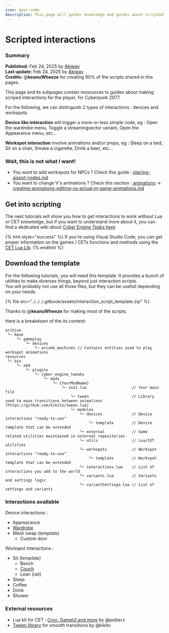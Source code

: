 ```yaml
---
icon: gear-code
description: This page will gather knowledge and guides about scripted interactions in Lua.
---
```


# Scripted interactions

### Summary

**Published:** Feb 24, 2025 by [Akiway](https://app.gitbook.com/u/2021vbDrMKZ0TbHeIx2wzPyAYtl2 "mention")\
**Last update:** Feb 24, 2025 by [Akiway](https://app.gitbook.com/u/2021vbDrMKZ0TbHeIx2wzPyAYtl2 "mention")\
**Credits:** @**keanuWheeze** for creating 90% of the scripts shared in this pages.

This page and its subpages contain ressources to guides about making scriped interactions for the player, for Cyberpunk 2077.

For the following, we can distinguish 2 types of interactions : devices and workspots.

**Device&#x20;**_**like**_**&#x20;interaction** will trigger a more-or-less simple code, eg : Open the wardrobe menu, Toggle a streamingsector variant, Open the Appearance menu, etc...

**Workspot interaction** involve animations and/or props, eg : Sleep on a bed, Sit on a chair, Smoke a cigarette, Drink a beer, etc...

### Wait, this is not what I want!

* You want to add workspots for NPCs ? Check this guide : [placing-aispot-nodes.md](../placing-aispot-nodes.md "mention")
* You want to change V's animations ? Check this section : [animations](../../animations/ "mention")  -> [creating-animations-editing-vs-actual-in-game-animations.md](../../animations/creating-animations-editing-vs-actual-in-game-animations.md "mention")

## Get into scripting

The next tutorials will show you how to get interactions to work without Lua or CET knowledge, but if you want to understand more about it, you can find a dedicated wiki about [Cyber Engine Teaks here](https://wiki.redmodding.org/cyber-engine-tweaks/).

{% hint style="success" %}
If you're using Visual Studio Code, you can get proper information on the games / CETs functions and methods using the [CET Lua Lib](https://wiki.redmodding.org/cyber-engine-tweaks/resources/vs-code).
{% endhint %}

## Download the template

For the following tutorials, you will need this template. It provides a bunch of utilities to make diverses things, beyond just interaction scripts.\
You will probably not use all those files, but they can be usefull depending on your needs.

{% file src="../../../.gitbook/assets/interaction_script_template.zip" %}

Thanks to @**keanuWheeze** for making most of the scripts.

Here is a breakdown of the its content:&#x20;

```
archive
 └─ base
     └─ gameplay
         └─ devices
             └─ arcade_machines // Contains entities used to play workspot animations
resources
 └─ bin
     └─ x64
         └─ plugins
             └─ cyber_engine_tweaks
                 └─ mods
                     └─ {YourModName}
                         └─ init.lua                    // Your main file
                             └─ tween                   // Library used to ease transitions between animations (https://github.com/kikito/tween.lua)
                             └─ modules
                                 └─ devices             // Device interactions "ready-to-use"
                                     └─ template        // Device template that can be extended
                                 └─ external            // Game related utilities maintained in external repositories
                                 └─ utils               // Lua/CET utilities
                                 └─ workspots           // Workspot interactions "ready-to-use"
                                     └─ template        // Workspot template that can be extended
                                 └─ interactions.lua    // List of interactions you add to the world
                                 └─ variants.lua        // Variants and settings logic
                                 └─ variantSettings.lua // List of settings and variants
```

### Interactions available

Device interactions :&#x20;

* Apprearance
* [Wardrobe](wardrobe-interaction-device.md)
* Mesh swap _(template)_
  * Custom door

Workspot interactions :&#x20;

* Sit _(template)_
  * Bench
  * [Couch](sit-on-couch-interaction-workspot.md)
  * Lean (rail)
* Sleep
* Coffee
* Drink
* Shower

### External resources

* Lua kit for CET : [Cron,  GameUI and more](https://github.com/psiberx/cp2077-cet-kit/tree/main) by @psiberx
* [Tween library](https://github.com/kikito/tween.lua) for smooth transitions by @kikito
